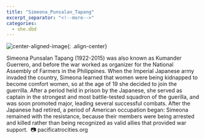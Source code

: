 ```yaml
---
title: "Simeona_Punsalan_Tapang"
excerpt_separator: "<!--more-->"
categories:
  - she.dbd
---
```



![center-aligned-image](https://cdn.pixabay.com/photo/2020/10/26/16/56/man-5687861_1280.png){: .align-center}


Simeona Punsalan Tapang (1922-2015) was also known as Kumander Guerrero, and before the war worked as organizer for the National Assembly of Farmers in the Philippines. When the Imperial Japanese army invaded the country, Simeona learned that women were being kidnapped to become comfort women, so at the age of 19 she decided to join the guerrilla. After a period held in prison by the Japanese, she served as captain in the strongest and most battle-tested squadron of the guerilla, and was soon promoted major, leading several successful combats. After the Japanese had retired, a period of American occupation began: Simeona remained with the resistance, because their members were being arrested and killed rather than being recognized as valid allies that provided war support.⁠
⁠
📷 pacificatrocities.org⁠
